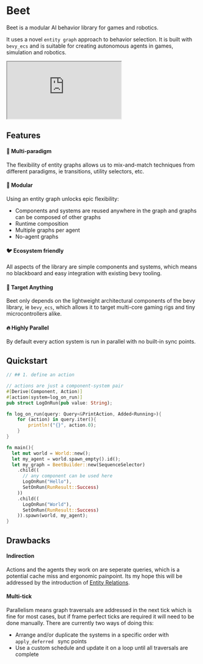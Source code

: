 # Beet

Beet is a modular AI behavior library for games and robotics. 


It uses a novel `entity graph` approach to behavior selection. It is built with `bevy_ecs` and is suitable for creating autonomous agents in games, simulation and robotics.


<iframe src="https://mrchantey.github.io/beet/play/?spawn-bee=&spawn-flower=&hide-graph=&graph=CAAAAAAAAABOZXcgTm9kZQEAAAAAAAAAAAAAAAAAAD%2FNzMw9AAAAAAAAAAA"></iframe>

## Features

#### 🌈 Multi-paradigm

The flexibility of entity graphs allows us to mix-and-match techniques from different paradigms, ie transitions, utility selectors, etc.

#### 🌳 Modular

Using an entity graph unlocks epic flexibility:
- Components and systems are reused anywhere in the graph and graphs can be composed of other graphs
- Runtime composition
- Multiple graphs per agent
- No-agent graphs

#### 🐦 Ecosystem friendly

All aspects of the library are simple components and systems, which means no blackboard and easy integration with existing bevy tooling.

#### 🎯 Target Anything

Beet only depends on the lightweight architectural components of the bevy library, ie `bevy_ecs`, which allows it to target multi-core gaming rigs and tiny microcontrollers alike.

#### 🔥 Highly Parallel

By default every action system is run in parallel with no built-in sync points.

## Quickstart

```rust
// ## 1. define an action

// actions are just a component-system pair
#[Derive(Component, Action)]
#[action(system=log_on_run)]
pub struct LogOnRun(pub value: String);

fn log_on_run(query: Query<&PrintAction, Added<Running>){
	for (action) in query.iter(){
		println!("{}", action.0);
	}
}

fn main(){
  let mut world = World::new();
  let my_agent = world.spawn_empty().id();
  let my_graph = BeetBuilder::new(SequenceSelector)
    .child((
      // any component can be used here
      LogOnRun("Hello"),
      SetOnRun(RunResult::Success)
    ))
    .child((
      LogOnRun("World"), 
      SetOnRun(RunResult::Success)
    )).spawn(world, my_agent);
}
```

## Drawbacks

#### Indirection

Actions and the agents they work on are seperate queries, which is a potential cache miss and ergonomic painpoint. Its my hope this will be addressed by the introduction of [Entity Relations](https://github.com/bevyengine/bevy/issues/3742).

#### Multi-tick

Parallelism means graph traversals are addressed in the next tick which is fine for most cases, but if frame perfect ticks are required it will need to be done manually. There are currently two ways of doing this:
- Arrange and/or duplicate the systems in a specific order with `apply_deferred ` sync points
- Use a custom schedule and update it on a loop until all traversals are complete